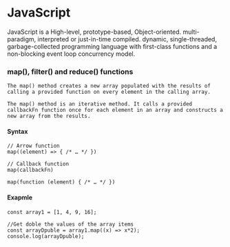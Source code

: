 # JavaScript
JavaScript is a High-level, prototype-based, Object-oriented. multi-paradigm, interpreted or just-in-time compiled. dynamic, single-threaded, garbage-collected programming language with first-class functions and a non-blocking event loop concurrency model.

### map(), filter() and reduce() functions
    The map() method creates a new array populated with the results of calling a provided function on every element in the calling array.

    The map() method is an iterative method. It calls a provided callbackFn function once for each element in an array and constructs a new array from the results.
 #### Syntax
    // Arrow function
    map((element) => { /* … */ })

    // Callback function
    map(callbackFn)

    map(function (element) { /* … */ })
    
#### Exapmle
    const array1 = [1, 4, 9, 16];

    //Get doble the values of the array items
    const arrayDpuble = array1.map((x) => x*2);
    console.log(arrayDpuble);